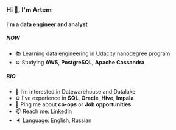 ### Hi :wave:, I'm Artem
#### I'm a data engineer and analyst
##### NOW
- :books: Learning data engineering in Udacity nanodegree program
- :gear: Studying **AWS**, **PostgreSQL**, **Apache Cassandra**

##### BIO
- :eyes: I’m interested in Datewarehouse and Datalake
- :gear: I've experience in **SQL**, **Oracle**, **Hive**, **Impala**
- 💬 Ping me about **co-ops** or **Job opportunities**
- :mailbox: Reach me: [LinkedIn](https://www.linkedin.com/in/artem-borisov-9540811b4/)
- :speaker: Language: English, Russian
